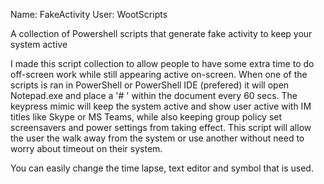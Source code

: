 Name: FakeActivity
User: WootScripts

A collection of Powershell scripts that generate fake activity to keep your system active

I made this script collection to allow people to have some extra time to do off-screen work while still appearing active on-screen. When one of the scripts is ran in PowerShell or PowerShell IDE (prefered) it will open Notepad.exe and place a '# ' within the document every 60 secs. The keypress mimic will keep the system active and show user active with IM titles like Skype or MS Teams, while also keeping group policy set screensavers and power settings from taking effect. This script will allow the user the walk away from the system or use another without need to worry about timeout on their system.

You can easily change the time lapse, text editor and symbol that is used. 
